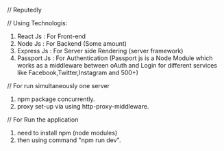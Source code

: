 // Reputedly

// Using Technologis:

1. React Js : For Front-end
2. Node Js : For Backend (Some amount)
3. Express Js : For Server side Rendering (server framework)
4. Passport Js : For Authentication (Passport js is a Node Module which works as a middleware between oAuth and Login for different services like Facebook,Twitter,Instagram and                    500+)


// For run simultaneously one server
1. npm package concurrently.
2. proxy set-up via using http-proxy-middleware.


// For Run the application
1. need to install npm (node modules)
2. then using command "npm run dev".
